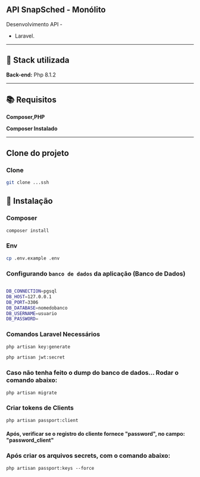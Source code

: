 ## API SnapSched -  Monólito

Desenvolvimento API  -

+ Laravel.

---

## 🔧 Stack utilizada

**Back-end:** Php 8.1.2

---

## 📚 Requisitos

**Composer,PHP**

**Composer Instalado**

---

## Clone do projeto

### Clone

```bash
git clone ...ssh

```

## 🚀 Instalação

### Composer

```bash
composer install

```

### Env

```bash
cp .env.example .env

```

### Configurando `banco de dados` da aplicação (Banco de Dados)

```bash

DB_CONNECTION=pgsql
DB_HOST=127.0.0.1
DB_PORT=3306
DB_DATABASE=nomedobanco
DB_USERNAME=usuario
DB_PASSWORD=

```

### Comandos Laravel **Necessários**

```bash
php artisan key:generate
```
```bash
php artisan jwt:secret
```
### Caso não tenha feito o dump do banco de dados... Rodar o comando abaixo:
```bash
php artisan migrate
```

### Criar tokens de Clients

```bash
php artisan passport:client

```
#### Após, verificar se o registro do cliente fornece "password", no campo: "password_client"


### Após criar os arquivos secrets, com o comando abaixo:

```
php artisan passport:keys --force
```
